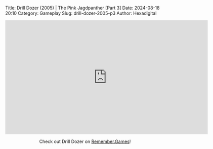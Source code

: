 Title: Drill Dozer (2005) | The Pink Jagdpanther [Part 3]
Date: 2024-08-18 20:10
Category: Gameplay
Slug: drill-dozer-2005-p3
Author: Hexadigital

<center><iframe src="https://www.youtube.com/embed/tnGK_EtHoLc?feature=oembed" allow="accelerometer; autoplay; encrypted-media; gyroscope; picture-in-picture" width="640" height="360" frameborder="0"></iframe>

Check out Drill Dozer on [Remember.Games](https://remember.games/game/7803/drill-dozer/)!</center>
